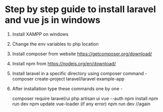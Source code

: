 # Step by step guide to install laravel and vue js in windows

1. Install XAMPP on windows
2. Change the env variables to php location
3. Install composer from website https://getcomposer.org/download/
4. Install npm from https://nodejs.org/en/download/
4. Install laravel in a specific directory using composer command - 
   composer create-project laravel/laravel example-app

5. After installation type these commands one by one -
   
   composer require laravel/ui
   php artisan ui vue --auth
   npm install
   npm run dev
   npm update vue-loader (if any error)
   npm run dev //again
   
   
